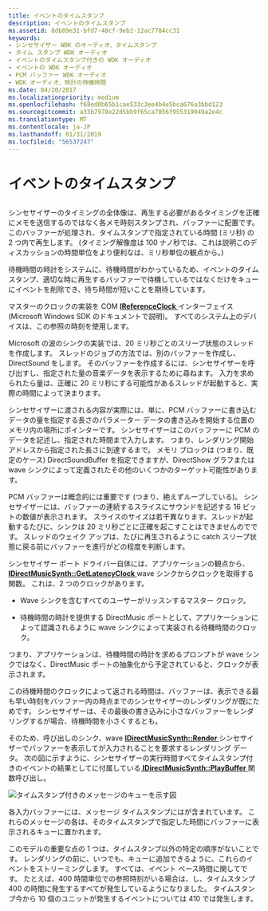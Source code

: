 ```yaml
---
title: イベントのタイムスタンプ
description: イベントのタイムスタンプ
ms.assetid: 8db89e31-bfd7-48cf-9eb2-12ac7784cc31
keywords:
- シンセサイザー WDK のオーディオ、タイムスタンプ
- タイム スタンプ WDK オーディオ
- イベントのタイムスタンプ付きの WDK オーディオ
- イベントの WDK オーディオ
- PCM バッファー WDK オーディオ
- WDK オーディオ、時計の待機時間
ms.date: 04/20/2017
ms.localizationpriority: medium
ms.openlocfilehash: f68ed0b65b1cae533c3ee4b4e5bca676a3bbd123
ms.sourcegitcommit: a33b7978e22d5bb9f65ca7056f955319049a2e4c
ms.translationtype: MT
ms.contentlocale: ja-JP
ms.lasthandoff: 01/31/2019
ms.locfileid: "56537247"
---
```

# <a name="time-stamped-events"></a>イベントのタイムスタンプ


## <span id="time_stamped_events"></span><span id="TIME_STAMPED_EVENTS"></span>


シンセサイザーのタイミングの全体像は、再生する必要があるタイミングを正確にメモを送信するのではなく各メモ時刻スタンプされ、バッファーに配置です。 このバッファーが処理され、タイムスタンプで指定されている時間 (ミリ秒) の 2 つ内で再生します。 (タイミング解像度は 100 ナノ秒では、これは説明このディスカッションの時間単位をより便利なは、ミリ秒単位の観点から。)

待機時間の時計をシステムに、待機時間がわかっているため、イベントのタイムスタンプ、適切な時に再生するバッファーで待機しているではなくだけをキューにイベントを削除でき、待ち時間が短いことを期待しています。

マスターのクロックの実装を COM [ **IReferenceClock** ](https://msdn.microsoft.com/library/windows/desktop/dd743269)インターフェイス (Microsoft Windows SDK のドキュメントで説明)。 すべてのシステム上のデバイスは、この参照の時刻を使用します。

Microsoft の波のシンクの実装では、20 ミリ秒ごとのスリープ状態のスレッドを作成します。 スレッドのジョブの方法では、別のバッファーを作成し、DirectSound をします。 そのバッファーを作成するには、シンセサイザーを呼び出すし、指定された量の音楽データを表示するために尋ねます。 入力を求められたら量は、正確に 20 ミリ秒にする可能性があるスレッドが起動すると、実際の時間によって決まります。

シンセサイザーに渡される内容が実際には、単に、PCM バッファーに書き込むデータの量を指定する長さのパラメーター データの書き込みを開始する位置のメモリ内の場所にポインターです。 シンセサイザーはこのバッファーに PCM のデータを記述し、指定された時間まで入力します。 つまり、レンダリング開始アドレスから指定された長さに到達するまで。 メモリ ブロックは (つまり、既定のケース) DirectSoundBuffer を指定できますが、DirectShow グラフまたは wave シンクによって定義されたその他のいくつかのターゲット可能性があります。

PCM バッファーは概念的には重要です (つまり、絶えずループしている)。 シンセサイザーには、バッファーの連続するスライスにサウンドを記述する 16 ビットの数値が表示されます。 スライスのサイズは若干異なります、スレッドが起動するたびに、シンクは 20 ミリ秒ごとに正確を起こすことはできませんのでです。 スレッドのウェイク アップは、たびに再生されるように catch スリープ状態に戻る前にバッファーを進行がどの程度を判断します。

シンセサイザー ポート ドライバー自体には、アプリケーションの観点から、 [ **IDirectMusicSynth::GetLatencyClock** ](https://msdn.microsoft.com/library/windows/hardware/ff536536) wave シンクからクロックを取得する関数。 これは、2 つのクロックがあります。

-   Wave シンクを含むすべてのユーザーがリッスンするマスター クロック。

-   待機時間の時計を提供する DirectMusic ポートとして、アプリケーションによって認識されるように wave シンクによって実装される待機時間のクロック。

つまり、アプリケーションは、待機時間の時計を求めるプロンプトが wave シンクではなく、DirectMusic ポートの抽象化から予定されていると、クロックが表示されます。

この待機時間のクロックによって返される時間は、バッファーは、表示できる最も早い時刻をバッファー内の時点までのシンセサイザーのレンダリングが既にためです。 シンセサイザーは、その最後の書き込みに小さなバッファーをレンダリングするが場合、待機時間を小さくするとも。

そのため、呼び出しのシンク、wave [ **IDirectMusicSynth::Render** ](https://msdn.microsoft.com/library/windows/hardware/ff536541)シンセサイザーでバッファーを表示してが入力されることを要求するレンダリング データ。 次の図に示すように、シンセサイザーの実行時間すべてタイムスタンプ付きのイベントの結果としてに付属している[ **IDirectMusicSynth::PlayBuffer** ](https://msdn.microsoft.com/library/windows/hardware/ff536540)関数呼び出し。

![タイムスタンプ付きのメッセージのキューを示す図](images/dmevents.png)

各入力バッファーには、メッセージ タイムスタンプにはが含まれています。 これらのメッセージの各は、そのタイムスタンプで指定した時間にバッファーに表示されるキューに置かれます。

このモデルの重要な点の 1 つは、タイムスタンプ以外の特定の順序がないことです。 レンダリングの前に、いつでも、キューに追加できるように、これらのイベントをストリーミングします。 すべては、イベント ベース時間に関してです。 たとえば、400 時間単位での参照時刻がいる場合は、し、タイムスタンプ 400 の時間に発生するすべてが発生しているようになりました。 タイムスタンプ今から 10 個のユニットが発生するイベントについては 410 では発生します。

 

 




